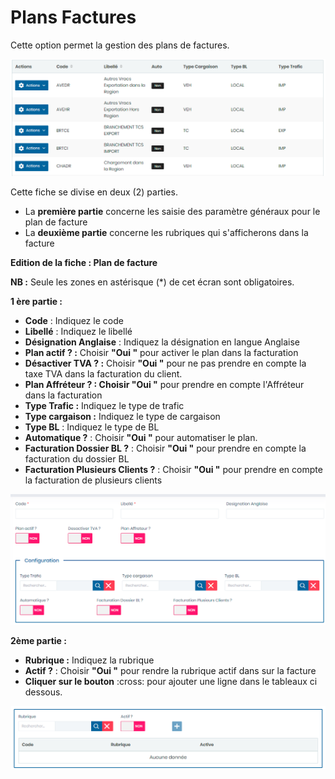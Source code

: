 # Plans Factures

Cette option permet la gestion des plans de factures.

![](../../../.gitbook/assets/planFacture1.PNG)

Cette fiche se divise en deux (2) parties.

* &#x20;La **première partie** concerne les saisie des paramètre généraux pour le plan de facture&#x20;
* La **deuxième partie** concerne les rubriques qui s'afficherons dans la facture

**Edition de la fiche : Plan de facture**

**NB :** Seule les zones en astérisque (\*) de cet écran sont obligatoires.

**1 ère partie :**

* **Code** : Indiquez le code
* **Libellé** : Indiquez le libellé
* **Désignation Anglaise** : Indiquez la désignation en langue Anglaise
* **Plan actif ? :** Choisir **"Oui "** pour activer le plan dans la facturation
* **Désactiver TVA ? :** Choisir **"Oui "** pour ne pas  prendre en compte la taxe TVA dans la facturation du client.
* **Plan Affréteur ? : Choisir "Oui "** pour prendre en compte l'Affréteur dans la facturation
* **Type Trafic :**  Indiquez le type de trafic
* **Type cargaison  :** Indiquez le type de cargaison
* **Type BL** : Indiquez le type de BL
* **Automatique ?** : Choisir **"Oui "** pour automatiser le plan.
* **Facturation Dossier BL ?** : Choisir **"Oui "** pour prendre en compte la facturation du dossier BL&#x20;
* **Facturation Plusieurs Clients ?** : Choisir **"Oui "** pour prendre en compte la facturation de plusieurs clients

![](../../../.gitbook/assets/planFacture2.PNG)

**2ème partie :**

* **Rubrique :**  Indiquez la rubrique
* **Actif ?** : Choisir **"Oui "** pour rendre la rubrique actif dans sur la facture&#x20;
* **Cliquer sur le bouton** :cross:  pour ajouter une ligne dans le tableaux ci dessous.

![](../../../.gitbook/assets/planFacture3.PNG)

